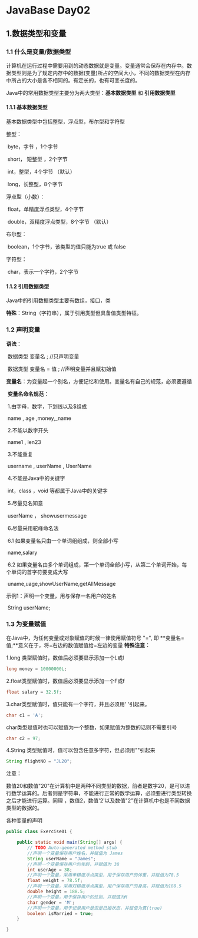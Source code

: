 # JavaBase Day02

## 1.数据类型和变量

### 1.1 什么是变量/数据类型

计算机在运行过程中需要用到的动态数据就是变量。变量通常会保存在内存中。数据类型则是为了规定内存中的数据(变量)所占的空间大小，不同的数据类型在内存中所占的大小是各不相同的。有定长的，也有可变长度的。

Java中的常用数据类型主要分为两大类型：**基本数据类型** 和 **引用数据类型**

#### 1.1.1 基本数据类型

基本数据类型中包括整型，浮点型，布尔型和字符型

整型：

​	byte，字节 ，1个字节

​	short， 短整型 ，2个字节

​	int，整型，4个字节 （默认）

​	long，长整型，8个字节

浮点型（小数）：

​	float，单精度浮点类型，4个字节

​	double，双精度浮点类型，8个字节 （默认）

布尔型：

​	boolean，1个字节，该类型的值只能为true 或 false

字符型：

​	char，表示一个字符，2个字节	

#### 1.1.2 引用数据类型

Java中的引用数据类型主要有数组，接口，类

**特殊**：String（字符串），属于引用类型但具备值类型特征。

### 1.2 声明变量

**语法**：

​	数据类型 变量名 ; //只声明变量

​	数据类型 变量名  = 值 ; //声明变量并且赋初始值

**变量名**：为变量起一个别名，方便记忆和使用。变量名有自己的规范，必须要遵循

​	**变量名命名规范**：

​	1.由字母，数字，下划线以及$组成

​		name , age ,money,_name

​	2.不能以数字开头

​		name1 , len23

​	3.不能重复

​    	username , userName , UserName

​	4.不能是Java中的关键字

​        int，class ，void 等都属于Java中的关键字

​	5.尽量见名知意

​        userName ， showusermessage

​	6.尽量采用驼峰命名法

​		6.1 如果变量名只由一个单词组组成，则全部小写

​				name,salary

​		6.2 如果变量名由多个单词组成，第一个单词全部小写，从第二个单词开始，每个单词的首字符要变成大写

​				uname,uage,showUserName,getAllMessage

示例1：声明一个变量，用与保存一名用户的姓名

​	String userName;

### 1.3 为变量赋值

在Java中，为任何变量或对象赋值的时候一律使用赋值符号 "=", 即 **变量名=值;**意义在于，将=右边的数值赋值给=左边的变量
**特殊注意：**

1.long 类型赋值时，数值后必须要显示添加一个L或l

```java
long money = 10000000L;
```
2.float类型赋值时，数值后必须要显示添加一个F或f

```java
float salary = 32.5f;
```

3.char类型赋值时，值只能有一个字符，并且必须用' '引起来。

```java
char c1 = 'A';
```

  char类型赋值时也可以赋值为一个整数，如果赋值为整数的话则不需要引号

```java
char c2 = 97;
```

4.String 类型赋值时，值可以包含任意多字符，但必须用""引起来

```java
String flightNO = "JL20";
```

注意：

数值20和数值"20"在计算机中是两种不同类型的数据，前者是数字20，是可以进行数学运算的。后者则是字符串，不能进行正常的数学运算，必须要进行类型转换之后才能进行运算。同理 ，数值2，数值'2'以及数值"2"在计算机中也是不同数据类型的数据的。

各种变量的声明

```java
public class Exercise01 {

	public static void main(String[] args) {
		// TODO Auto-generated method stub
		//声明一个变量保存用户姓名，并赋值为 James
		String userName = "James";
		//声明一个变量保存用户的年龄，并赋值为 38
		int userAge = 38;
		//声明一个变量，采用单精度浮点类型，用于保存用户的体重，并赋值为78.5
		float weight = 78.5f;
		//声明一个变量，采用双精度浮点类型，用户保存用户的身高，并赋值为188.5
		double height = 188.5;
		//声明一个变量，用于保存用户的性别，并赋值为M
		char gender = 'M';
		//声明一个变量，用于记录用户是否是已婚状态，并赋值为真(true)
		boolean isMarried = true;
	}

}
```



​	



​	



